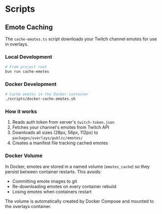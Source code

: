 # Scripts

## Emote Caching

The `cache-emotes.ts` script downloads your Twitch channel emotes for use in overlays.

### Local Development

```bash
# From project root
bun run cache-emotes
```

### Docker Development

```bash
# Cache emotes in the Docker container
./scripts/docker-cache-emotes.sh
```

### How it works

1. Reads auth token from server's `twitch-token.json`
2. Fetches your channel's emotes from Twitch API
3. Downloads all sizes (28px, 56px, 112px) to `packages/overlays/public/emotes/`
4. Creates a manifest file tracking cached emotes

### Docker Volume

In Docker, emotes are stored in a named volume (`emotes_cache`) so they persist between container restarts. This avoids:

- Committing emote images to git
- Re-downloading emotes on every container rebuild
- Losing emotes when containers restart

The volume is automatically created by Docker Compose and mounted to the overlays container.
